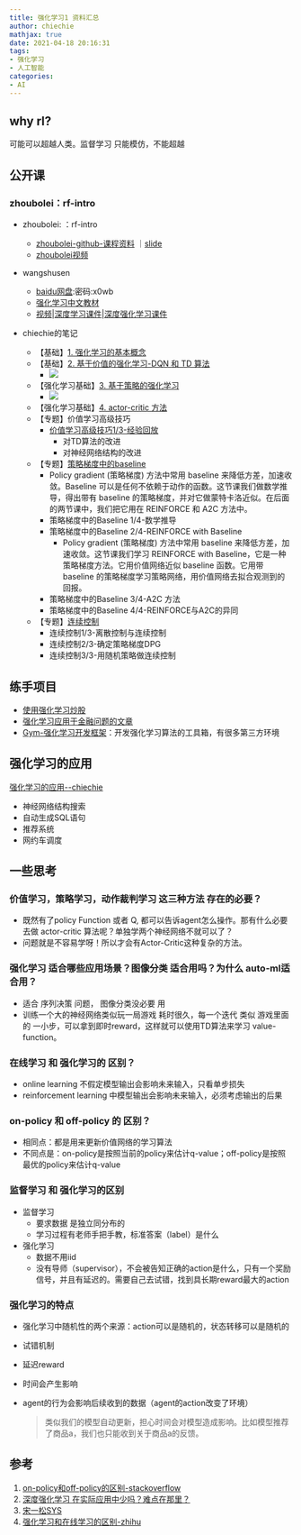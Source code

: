 ```yaml
---
title: 强化学习1 资料汇总
author: chiechie
mathjax: true
date: 2021-04-18 20:16:31
tags:
- 强化学习
- 人工智能
categories:
- AI
---
```



## why rl?

可能可以超越人类。监督学习 只能模仿，不能超越

## 公开课

### zhoubolei：rf-intro

- zhoubolei: ：rf-intro
  
    - [zhoubolei-github-课程资料](https://github.com/zhoubolei/introRL) ｜[slide](https://github.com/zhoubolei/introRL/blob/master/lecture1.pdf)
    - [zhoubolei视频](https://www.bilibili.com/video/BV1LE411G7Xj)
- wangshusen
    - [baidu网盘](https://pan.baidu.com/s/1XpTgny_Vr0LobBsuYF4KkA):密码:x0wb
    - [强化学习中文教材](https://github.com/wangshusen/DRL/blob/master/Notes_CN/DRL.pdf)
    - [视频](https://youtu.be/vmkRMvhCW5c)|[深度学习课件](https://github.com/wangshusen/DeepLearning)|[深度强化学习课件](https://github.com/wangshusen/DRL)
- chiechie的笔记
    - 【基础】[1. 强化学习的基本概念](https://chiechie.github.io/2021/04/18/technology/wangshusen-rf1-basic-concepts/)
    - 【基础】[2. 基于价值的强化学习-DQN 和 TD 算法](https://chiechie.github.io/2021/04/18/technology/wangshusen-rf2-value-based/)
        - ![](https://firebasestorage.googleapis.com/v0/b/firescript-577a2.appspot.com/o/imgs%2Fapp%2Frf_learning%2FSSywH-1RRf.png?alt=media&token=6b811aba-b275-47f0-a6d3-2945b6fff817)
    - 【强化学习基础】[3. 基于策略的强化学习](https://chiechie.github.io/2021/04/18/technology/wangshusen-rf3-policy-based/)
        - ![](https://firebasestorage.googleapis.com/v0/b/firescript-577a2.appspot.com/o/imgs%2Fapp%2Frf_learning%2FVhwFEvq-CN.png?alt=media&token=de826d99-eaa2-4c92-8bec-520c7a04ee0b)
    - 【强化学习基础】[4. actor-critic 方法](https://chiechie.github.io/2021/04/18/technology/wangshusen-rf4-actor-critic/)
    - 【专题】价值学习高级技巧
        - [价值学习高级技巧1/3-经验回放](https://chiechie.github.io/2021/04/18/technology/wangshusen-rf5-advanced-value-based/)
            - 对TD算法的改进
            - 对神经网络结构的改进 
    - 【专题】[策略梯度中的baseline](https://chiechie.github.io/2021/04/18/technology/wangshusen-rf6-baseline-in-policy-gradient/)
        - Policy gradient (策略梯度) 方法中常用 baseline 来降低方差，加速收敛。Baseline 可以是任何不依赖于动作的函数。这节课我们做数学推导，得出带有 baseline 的策略梯度，并对它做蒙特卡洛近似。在后面的两节课中，我们把它用在 REINFORCE 和 A2C 方法中。
        - 策略梯度中的Baseline 1/4-数学推导
        - 策略梯度中的Baseline 2/4-REINFORCE with Baseline
            - Policy gradient (策略梯度) 方法中常用 baseline 来降低方差，加速收敛。这节课我们学习 REINFORCE with Baseline，它是一种策略梯度方法。它用价值网络近似 baseline 函数。它用带 baseline 的策略梯度学习策略网络，用价值网络去拟合观测到的回报。
        - 策略梯度中的Baseline 3/4-A2C 方法
        - 策略梯度中的Baseline 4/4-REINFORCE与A2C的异同
    - 【专题】[连续控制](https://chiechie.github.io/2021/04/18/technology/wangshusen-rf7-continous-action/)
        - 连续控制1/3-离散控制与连续控制
        - 连续控制2/3-确定策略梯度DPG
        - 连续控制3/3-用随机策略做连续控制

## 练手项目

- [使用强化学习炒股](https://github.com/wangshub/RL-Stock)
- [强化学习应用于金融问题的文章](https://zhuanlan.zhihu.com/p/267998242)
- [Gym-强化学习开发框架](https://gym.openai.com/)：开发强化学习算法的工具箱，有很多第三方环境


## 强化学习的应用

[强化学习的应用--chiechie](https://chiechie.github.io/2021/04/21/reinforcement_learning/rf-application/)

- 神经网络结构搜索
- 自动生成SQL语句
- 推荐系统
- 网约车调度

## 一些思考

### 价值学习，策略学习，动作裁判学习 这三种方法 存在的必要？

- 既然有了policy Function 或者 Q, 都可以告诉agent怎么操作。那有什么必要去做 actor-critic 算法呢？单独学两个神经网络不就可以了？
- 问题就是不容易学呀！所以才会有Actor-Critic这种复杂的方法。

### 强化学习 适合哪些应用场景？图像分类 适合用吗？为什么 auto-ml适合用？

- 适合 序列决策 问题， 图像分类没必要 用
- 训练一个大的神经网络类似玩一局游戏 耗时很久，每一个迭代 类似 游戏里面的 一小步，可以拿到即时reward，这样就可以使用TD算法来学习 value-function。

### 在线学习 和 强化学习的 区别？

- online learning 不假定模型输出会影响未来输入，只看单步损失
- reinforcement learning 中模型输出会影响未来输入，必须考虑输出的后果

### on-policy 和 off-policy 的 区别？

- 相同点：都是用来更新价值网络的学习算法
- 不同点是：on-policy是按照当前的policy来估计q-value；off-policy是按照最优的policy来估计q-value


  
### 监督学习 和 强化学习的区别

- 监督学习
    - 要求数据 是独立同分布的
    - 学习过程有老师手把手教，标准答案（label）是什么
- 强化学习
    - 数据不用iid
    - 没有导师（supervisor），不会被告知正确的action是什么，只有一个奖励信号，并且有延迟的。需要自己去试错，找到具长期reward最大的action
    
### 强化学习的特点

- 强化学习中随机性的两个来源：action可以是随机的，状态转移可以是随机的
- 试错机制
- 延迟reward
- 时间会产生影响
- agent的行为会影响后续收到的数据（agent的action改变了环境） 
  
  > 类似我们的模型自动更新，担心时间会对模型造成影响。比如模型推荐了商品a，我们也只能收到关于商品a的反馈。
    

## 参考
1. [on-policy和off-policy的区别-stackoverflow](https://stats.stackexchange.com/questions/184657/what-is-the-difference-between-off-policy-and-on-policy-learning)
2. [深度强化学习 在实际应用中少吗？难点在那里？](https://www.zhihu.com/question/290530992)
3. [宋一松SYS](https://weibo.com/titaniumviii?refer_flag=0000015010_&from=feed&loc=nickname)
4. [强化学习和在线学习的区别-zhihu](https://www.zhihu.com/question/64526936)